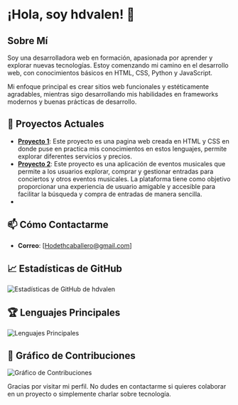 # ¡Hola, soy hdvalen! 👋

## Sobre Mí
Soy una desarrolladora web en formación, apasionada por aprender y explorar nuevas tecnologías. Estoy comenzando mi camino en el desarrollo web, con conocimientos básicos en HTML, CSS, Python y JavaScript.

Mi enfoque principal es crear sitios web funcionales y estéticamente agradables, mientras sigo desarrollando mis habilidades en frameworks modernos y buenas prácticas de desarrollo.

## 🔭 Proyectos Actuales
- **[Proyecto 1](https://github.com/hdvalen/Hamburguesas_Pagina)**: Este proyecto es una pagina web creada en HTML y CSS en donde puse en practica mis conocimientos en estos lenguajes, permite explorar diferentes servicios y precios.
- **[Proyecto 2](https://github.com/hdvalen/ProyectoConcierto.git)**: Este proyecto es una aplicación de eventos musicales que permite a los usuarios explorar, comprar y gestionar entradas para conciertos y otros eventos musicales. La plataforma tiene como objetivo proporcionar una experiencia de usuario amigable y accesible para facilitar la búsqueda y compra de entradas de manera sencilla.
- 

## 📫 Cómo Contactarme
- **Correo**: [Hodethcaballero@gmail.com]


## 📈 Estadísticas de GitHub
![Estadísticas de GitHub de hdvalen](https://github-readme-stats.vercel.app/api?username=hdvalen&show_icons=true&theme=radical)

## 🏆 Lenguajes Principales
![Lenguajes Principales](https://github-readme-stats.vercel.app/api/top-langs/?username=hdvalen&layout=compact&theme=radical)

## 🤝 Gráfico de Contribuciones
![Gráfico de Contribuciones](https://activity-graph.herokuapp.com/graph?username=hdvalen&theme=rogue)

Gracias por visitar mi perfil. No dudes en contactarme si quieres colaborar en un proyecto o simplemente charlar sobre tecnología.
